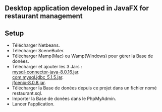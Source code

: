 ## Desktop application developed in JavaFX for restaurant management
## Setup

* Télécharger Netbeans.  
* Télécharger SceneBuiler.  
* Télécharger Mamp(Mac) ou Wamp(Windows) pour gèrer la Base de donées.  
* Télécharger et ajouter les 3 Jars :    
[mysql-connector-java-8.0.16.jar](https://www.mysql.com/fr/products/connector/).     
[com.mysql.jdbc_5.1.5.jar](https://www.mysql.com/fr/products/connector/).        
[jfoenix-8.0.8.jar](https://jar-download.com/artifacts/com.jfoenix/jfoenix/8.0.2/source-code).     
* Télécharger la Base de donées depuis ce projet dans un fichier nomé restaurant.sql.   
* Importer la Base de donées dans le PhpMyAdmin. 
* Lancer l'application. 
